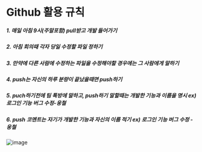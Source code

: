 # Github 활용 규칙

##### 1. 매일 아침 9시(주말포함) pull받고 개발 들어가기
##### 2. 아침 회의때 각자 당일 수정할 파일 정하기
##### 3. 만약에 다른 사람에 수정하는 파일을 수정해야할 경우에는 그 사람에게 말하기
##### 4. push는 자신의 하루 분량이 끝났을때면 push하기
##### 5. puch하기전에 팀 톡방에 말하고, push하기 말할때는 개발한 기능과 이름을 명시 ex)로그인 기능 버그 수정-웅철
##### 6. push 코멘트는 자기가 개발한 기능과 자신의 이름 적기 ex) 로그인 기능 버그 수정 - 웅철

![image](https://user-images.githubusercontent.com/92897604/144380436-8eb5874e-b184-49fe-9beb-8e443c8fe1f4.png)
